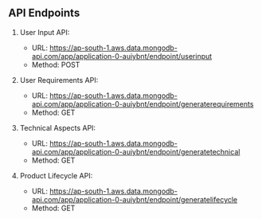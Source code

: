 ## API Endpoints

1. User Input API:
   - URL: https://ap-south-1.aws.data.mongodb-api.com/app/application-0-auiybnt/endpoint/userinput
   - Method: POST

2. User Requirements API:
   - URL: https://ap-south-1.aws.data.mongodb-api.com/app/application-0-auiybnt/endpoint/generaterequirements
   - Method: GET

3. Technical Aspects API:
   - URL: https://ap-south-1.aws.data.mongodb-api.com/app/application-0-auiybnt/endpoint/generatetechnical
   - Method: GET

4. Product Lifecycle API:
   - URL: https://ap-south-1.aws.data.mongodb-api.com/app/application-0-auiybnt/endpoint/generatelifecycle
   - Method: GET
